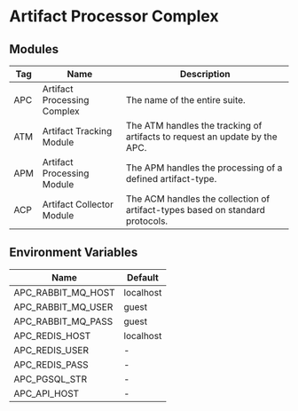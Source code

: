 # Artifact Processor Complex



## Modules
| Tag | Name                        | Description                                                                   |
|-----|-----------------------------|-------------------------------------------------------------------------------|
| APC | Artifact Processing Complex | The name of the entire suite.                                                 |
| ATM | Artifact Tracking Module    | The ATM handles the tracking of artifacts to request an update by the APC.    |
| APM | Artifact Processing Module  | The APM handles the processing of a defined artifact-type.                    |
| ACP | Artifact Collector Module   | The ACM handles the collection of artifact-types based on standard protocols. |

## Environment Variables
| Name | Default |
|--------------------|-----------|
| APC_RABBIT_MQ_HOST | localhost |
| APC_RABBIT_MQ_USER | guest     |
| APC_RABBIT_MQ_PASS | guest     |
| APC_REDIS_HOST     | localhost |
| APC_REDIS_USER     | -         |
| APC_REDIS_PASS     | -         |
| APC_PGSQL_STR      | -         |
| APC_API_HOST       | -         |
